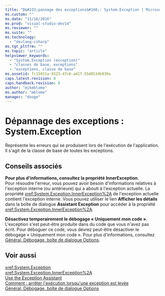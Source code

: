 ```yaml
---
title: "D&#233;pannage des exceptions&#160;: System.Exception | Microsoft Docs"
ms.custom: ""
ms.date: "11/16/2016"
ms.prod: "visual-studio-dev14"
ms.reviewer: ""
ms.suite: ""
ms.technology: 
  - "devlang-csharp"
ms.tgt_pltfrm: ""
ms.topic: "article"
helpviewer_keywords: 
  - "System.Exception (exception)"
  - "classes de base, exceptions"
  - "exceptions, classe de base"
ms.assetid: fc15931a-9323-47c6-a42f-55d0534b939a
caps.latest.revision: 8
caps.handback.revision: 8
author: "mikeblome"
ms.author: "mblome"
manager: "douge"
---
```

# D&#233;pannage des exceptions&#160;: System.Exception
Représente les erreurs qui se produisent lors de l'exécution de l'application. Il s'agit de la classe de base de toutes les exceptions.  
  
## Conseils associés  
 **Pour plus d'informations, consultez la propriété InnerException.**  
 Pour résoudre l'erreur, vous pouvez avoir besoin d'informations relatives à l'exception interne \(ou antérieure\) qui a abouti à l'exception actuelle. La propriété <xref:System.Exception.InnerException%2A> de l'exception actuelle contient l'exception interne. Vous pouvez utiliser le lien **Afficher les détails** dans la boîte de dialogue **Assistant Exception** pour accéder à la propriété <xref:System.Exception.InnerException%2A>.  
  
 **Désactivez temporairement le débogage « Uniquement mon code ».**  
 L'exception s'est peut\-être produite dans du code que vous n'avez pas écrit. Pour déboguer ce code, vous devrez peut\-être désactiver le débogage « Uniquement mon code ». Pour plus d'informations, consultez [Général, Débogage, boîte de dialogue Options](../Topic/General,%20Debugging,%20Options%20Dialog%20Box.md).  
  
## Voir aussi  
 <xref:System.Exception>   
 <xref:System.Exception.InnerException%2A>   
 [Use the Exception Assistant](../Topic/How%20to:%20Use%20the%20Exception%20Assistant.md)   
 [Comment : arrêter l'exécution lorsqu'une exception est levée](../misc/how-to-break-when-an-exception-is-thrown.md)   
 [Général, Débogage, boîte de dialogue Options](../Topic/General,%20Debugging,%20Options%20Dialog%20Box.md)